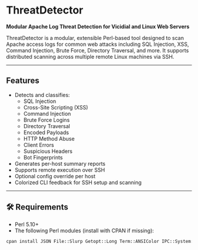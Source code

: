 # ThreatDetector

**Modular Apache Log Threat Detection for Vicidial and Linux Web Servers**

ThreatDetector is a modular, extensible Perl-based tool designed to scan Apache access logs for common web attacks including SQL Injection, XSS, Command Injection, Brute Force, Directory Traversal, and more. It supports distributed scanning across multiple remote Linux machines via SSH.

---

## Features

- Detects and classifies:
  - SQL Injection
  - Cross-Site Scripting (XSS)
  - Command Injection
  - Brute Force Logins
  - Directory Traversal
  - Encoded Payloads
  - HTTP Method Abuse
  - Client Errors
  - Suspicious Headers
  - Bot Fingerprints
- Generates per-host summary reports
- Supports remote execution over SSH
- Optional config override per host
- Colorized CLI feedback for SSH setup and scanning

---

## 🛠️ Requirements

- Perl 5.10+
- The following Perl modules (install with CPAN if missing):

```bash
cpan install JSON File::Slurp Getopt::Long Term::ANSIColor IPC::System::Simple
```
